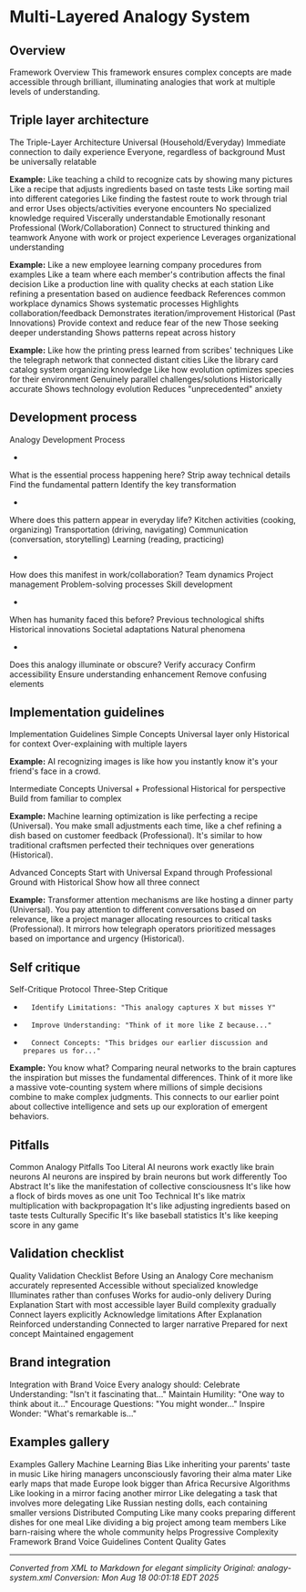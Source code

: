 # Multi-Layered Analogy System



## Overview
Framework Overview
This framework ensures complex concepts are made accessible through brilliant,
illuminating analogies that work at multiple levels of understanding.

## Triple layer architecture
The Triple-Layer Architecture
Universal (Household/Everyday)
Immediate connection to daily experience
Everyone, regardless of background
Must be universally relatable

**Example:**
Like teaching a child to recognize cats by showing many pictures
Like a recipe that adjusts ingredients based on taste tests
Like sorting mail into different categories
Like finding the fastest route to work through trial and error
Uses objects/activities everyone encounters
No specialized knowledge required
Viscerally understandable
Emotionally resonant
Professional (Work/Collaboration)
Connect to structured thinking and teamwork
Anyone with work or project experience
Leverages organizational understanding

**Example:**
Like a new employee learning company procedures from examples
Like a team where each member's contribution affects the final decision
Like a production line with quality checks at each station
Like refining a presentation based on audience feedback
References common workplace dynamics
Shows systematic processes
Highlights collaboration/feedback
Demonstrates iteration/improvement
Historical (Past Innovations)
Provide context and reduce fear of the new
Those seeking deeper understanding
Shows patterns repeat across history

**Example:**
Like how the printing press learned from scribes' techniques
Like the telegraph network that connected distant cities
Like the library card catalog system organizing knowledge
Like how evolution optimizes species for their environment
Genuinely parallel challenges/solutions
Historically accurate
Shows technology evolution
Reduces "unprecedented" anxiety

## Development process
Analogy Development Process

-

What is the essential process happening here?
Strip away technical details
Find the fundamental pattern
Identify the key transformation

-

Where does this pattern appear in everyday life?
Kitchen activities (cooking, organizing)
Transportation (driving, navigating)
Communication (conversation, storytelling)
Learning (reading, practicing)

-

How does this manifest in work/collaboration?
Team dynamics
Project management
Problem-solving processes
Skill development

-

When has humanity faced this before?
Previous technological shifts
Historical innovations
Societal adaptations
Natural phenomena

-

Does this analogy illuminate or obscure?
Verify accuracy
Confirm accessibility
Ensure understanding enhancement
Remove confusing elements

## Implementation guidelines
Implementation Guidelines
Simple Concepts
Universal layer only
Historical for context
Over-explaining with multiple layers

**Example:**
AI recognizing images is like how you instantly know it's your friend's face in a crowd.

Intermediate Concepts
Universal + Professional
Historical for perspective
Build from familiar to complex

**Example:**
Machine learning optimization is like perfecting a recipe (Universal). You make small adjustments
each time, like a chef refining a dish based on customer feedback (Professional). It's similar
to how traditional craftsmen perfected their techniques over generations (Historical).

Advanced Concepts
Start with Universal
Expand through Professional
Ground with Historical
Show how all three connect

**Example:**
Transformer attention mechanisms are like hosting a dinner party (Universal). You pay attention
to different conversations based on relevance, like a project manager allocating resources to
critical tasks (Professional). It mirrors how telegraph operators prioritized messages based
on importance and urgency (Historical).


## Self critique
Self-Critique Protocol
Three-Step Critique

-
        Identify Limitations: "This analogy captures X but misses Y"

-
        Improve Understanding: "Think of it more like Z because..."

-
        Connect Concepts: "This bridges our earlier discussion and prepares us for..."

**Example:**
You know what? Comparing neural networks to the brain captures the inspiration but misses
the fundamental differences. Think of it more like a massive vote-counting system where
millions of simple decisions combine to make complex judgments. This connects to our earlier
point about collective intelligence and sets up our exploration of emergent behaviors.


## Pitfalls
Common Analogy Pitfalls
Too Literal
AI neurons work exactly like brain neurons
AI neurons are inspired by brain neurons but work differently
Too Abstract
It's like the manifestation of collective consciousness
It's like how a flock of birds moves as one unit
Too Technical
It's like matrix multiplication with backpropagation
It's like adjusting ingredients based on taste tests
Culturally Specific
It's like baseball statistics
It's like keeping score in any game

## Validation checklist
Quality Validation Checklist
Before Using an Analogy
Core mechanism accurately represented
Accessible without specialized knowledge
Illuminates rather than confuses
Works for audio-only delivery
During Explanation
Start with most accessible layer
Build complexity gradually
Connect layers explicitly
Acknowledge limitations
After Explanation
Reinforced understanding
Connected to larger narrative
Prepared for next concept
Maintained engagement

## Brand integration
Integration with Brand Voice
Every analogy should:
Celebrate Understanding: "Isn't it fascinating that..."
Maintain Humility: "One way to think about it..."
Encourage Questions: "You might wonder..."
Inspire Wonder: "What's remarkable is..."

## Examples gallery
Examples Gallery
Machine Learning Bias
Like inheriting your parents' taste in music
Like hiring managers unconsciously favoring their alma mater
Like early maps that made Europe look bigger than Africa
Recursive Algorithms
Like looking in a mirror facing another mirror
Like delegating a task that involves more delegating
Like Russian nesting dolls, each containing smaller versions
Distributed Computing
Like many cooks preparing different dishes for one meal
Like dividing a big project among team members
Like barn-raising where the whole community helps
Progressive Complexity Framework
Brand Voice Guidelines
Content Quality Gates

---

*Converted from XML to Markdown for elegant simplicity*
*Original: analogy-system.xml*
*Conversion: Mon Aug 18 00:01:18 EDT 2025*
